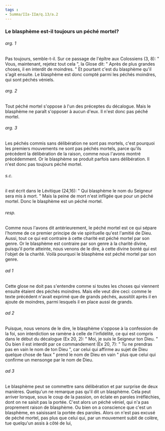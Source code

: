 ```yaml
---
tags : 
- Summa/IIa-IIæ/q.13/a.2
---
```


### Le blasphème est-il toujours un péché mortel?

###### arg. 1
Pas toujours, semble-t-il. Sur ce passage de l'épître aux Colossiens (3, 8): " Vous, maintenant, rejetez tout cela ", la Glose dit: " Après de plus grandes choses, il en interdit de moindres. " Et pourtant c'est du blasphème qu'il s'agit ensuite. Le blasphème est donc compté parmi les péchés moindres, qui sont péchés véniels. 

###### arg. 2
Tout péché mortel s'oppose à l'un des préceptes du décalogue. Mais le blasphème ne paraît s'opposer à aucun d'eux. Il n'est donc pas péché mortel. 

###### arg. 3
Les péchés commis sans délibération ne sont pas mortels, c'est pourquoi les premiers mouvements ne sont pas péchés mortels, parce qu'ils précèdent la délibération de la raison, comme nous l'avons montré précédemment. Or le blasphème se produit parfois sans délibération. Il n'est donc pas toujours péché mortel. 

###### s.c.
il est écrit dans le Lévitique (24,16): " Qui blasphème le nom du Seigneur sera mis à mort. " Mais la peine de mort n'est infligée que pour un péché mortel. Donc le blasphème est un péché mortel. 

###### resp.
Comme nous l'avons dit antérieurement, le péché mortel est ce qui sépare l'homme de ce premier principe de vie spirituelle qu'est l'amitié de Dieu. Aussi, tout ce qui est contraire à cette charité est péché mortel par son genre. Or le blasphème est contraire par son genre à la charité divine, puisqu'il porte atteinte, nous venons de le dire, à cette divine bonté qui est l'objet de la charité. Voilà pourquoi le blasphème est péché mortel par son genre. 

###### ad 1
Cette glose ne doit pas s'entendre comme si toutes les choses qui viennent ensuite étaient des péchés moindres. Mais elle veut dire ceci: comme le texte précédent n'avait exprimé que de grands péchés, aussitôt après il en ajoute de moindres, parmi lesquels il en place aussi de grands. 

###### ad 2
Puisque, nous venons de le dire, le blasphème s'oppose à la confession de la foi, son interdiction se ramène à celle de l'infidélité, ce qui est compris dans le début du décalogue (Ex 20, 2): " Moi, je suis le Seigneur ton Dieu. " Ou bien il est interdit par ce commandement (Ex 20, 7): " Tu ne prendras pas en vain le nom de ton Dieu ", car celui qui affirme au sujet de Dieu quelque chose de faux " prend le nom de Dieu en vain " plus que celui qui confirme un mensonge par le nom de Dieu. 

###### ad 3
Le blasphème peut se commettre sans délibération et par surprise de deux manières. Quelqu'un ne remarque pas qu'il dit un blasphème. Cela peut arriver lorsque, sous le coup de la passion, on éclate en paroles irréfléchies, dont on ne saisit pas la portée. C'est alors un péché véniel, qui n'a pas proprement raison de blasphème. Ou bien on a conscience que c'est un blasphème, en saisissant la portée des paroles. Alors on n'est pas excusé de péché mortel, pas plus que celui qui, par un mouvement subit de colère, tue quelqu'un assis à côté de lui, 

